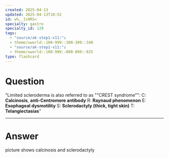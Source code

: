 ```yaml
---
created: 2025-04-13
updated: 2025-04-13T10:52
id: w%,_Is9RS<
specialty: gastro
specialty_id: 129
tags:
  - "source/ak-step1-v11:": 
  - theme/uworld::100-999::300-399::340
  - "source/ak-step1-v11:": 
  - theme/uworld::100-999::800-899::825
type: flashcard
---
```


# Question
"Limited scleroderma is also referred to as ""CREST syndrome"":    C: **Calcinosis**, **anti-Centromere antibody** R: **Raynaud phenomenon**  E: **Esophageal dysmotility** S: **Sclerodactyly (thick, tight skin)** T: **Telangiectasias**"

---

# Answer
picture shows calcinosis and sclerodactyly